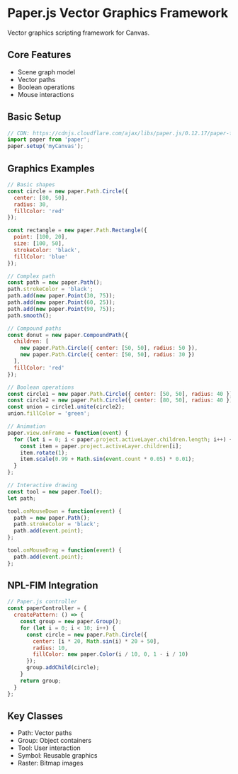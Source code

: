 # Paper.js Vector Graphics Framework

Vector graphics scripting framework for Canvas.

## Core Features
- Scene graph model
- Vector paths
- Boolean operations
- Mouse interactions

## Basic Setup
```javascript
// CDN: https://cdnjs.cloudflare.com/ajax/libs/paper.js/0.12.17/paper-full.min.js
import paper from 'paper';
paper.setup('myCanvas');
```

## Graphics Examples
```javascript
// Basic shapes
const circle = new paper.Path.Circle({
  center: [80, 50],
  radius: 30,
  fillColor: 'red'
});

const rectangle = new paper.Path.Rectangle({
  point: [100, 20],
  size: [100, 50],
  strokeColor: 'black',
  fillColor: 'blue'
});

// Complex path
const path = new paper.Path();
path.strokeColor = 'black';
path.add(new paper.Point(30, 75));
path.add(new paper.Point(60, 25));
path.add(new paper.Point(90, 75));
path.smooth();

// Compound paths
const donut = new paper.CompoundPath({
  children: [
    new paper.Path.Circle({ center: [50, 50], radius: 50 }),
    new paper.Path.Circle({ center: [50, 50], radius: 30 })
  ],
  fillColor: 'red'
});

// Boolean operations
const circle1 = new paper.Path.Circle({ center: [50, 50], radius: 40 });
const circle2 = new paper.Path.Circle({ center: [80, 50], radius: 40 });
const union = circle1.unite(circle2);
union.fillColor = 'green';

// Animation
paper.view.onFrame = function(event) {
  for (let i = 0; i < paper.project.activeLayer.children.length; i++) {
    const item = paper.project.activeLayer.children[i];
    item.rotate(1);
    item.scale(0.99 + Math.sin(event.count * 0.05) * 0.01);
  }
};

// Interactive drawing
const tool = new paper.Tool();
let path;

tool.onMouseDown = function(event) {
  path = new paper.Path();
  path.strokeColor = 'black';
  path.add(event.point);
};

tool.onMouseDrag = function(event) {
  path.add(event.point);
};
```

## NPL-FIM Integration
```javascript
// Paper.js controller
const paperController = {
  createPattern: () => {
    const group = new paper.Group();
    for (let i = 0; i < 10; i++) {
      const circle = new paper.Path.Circle({
        center: [i * 20, Math.sin(i) * 20 + 50],
        radius: 10,
        fillColor: new paper.Color(i / 10, 0, 1 - i / 10)
      });
      group.addChild(circle);
    }
    return group;
  }
};
```

## Key Classes
- Path: Vector paths
- Group: Object containers
- Tool: User interaction
- Symbol: Reusable graphics
- Raster: Bitmap images